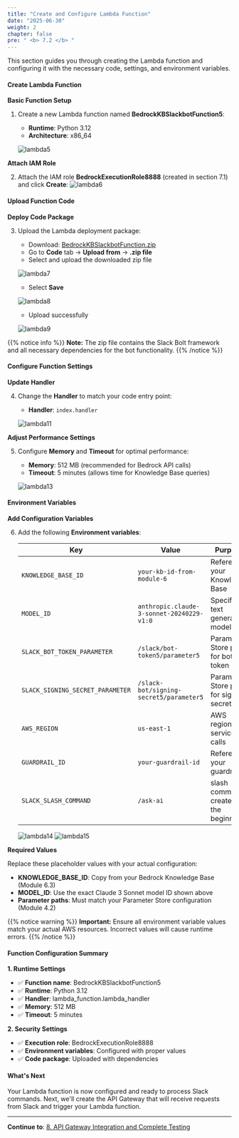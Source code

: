 ```yaml
---
title: "Create and Configure Lambda Function"
date: "2025-06-30"
weight: 2
chapter: false
pre: " <b> 7.2 </b> "
---
```


This section guides you through creating the Lambda function and configuring it with the necessary code, settings, and environment variables.

#### Create Lambda Function

**Basic Function Setup**

1. Create a new Lambda function named **BedrockKBSlackbotFunction5**:

   - **Runtime**: Python 3.12
   - **Architecture**: x86_64

   ![lambda5](/images/7-lambda_implementation/7.2-config_code/lambda5.png?width=90pc)

**Attach IAM Role**

2. Attach the IAM role **BedrockExecutionRole8888** (created in section 7.1) and click **Create**:
   ![lambda6](/images/7-lambda_implementation/7.2-config_code/lambda6-.png?width=90pc)

#### Upload Function Code

**Deploy Code Package**

3. Upload the Lambda deployment package:

   - Download: [BedrockKBSlackbotFunction.zip](https://github.com/honganh29122002/lambda_code_zip)
   - Go to **Code** tab → **Upload from** → **.zip file**
   - Select and upload the downloaded zip file

   ![lambda7](/images/7-lambda_implementation/7.2-config_code/lambda7-.png?width=90pc)

   - Select **Save**
     
   ![lambda8](/images/7-lambda_implementation/7.2-config_code/lambda8.png?width=90pc)
   - Upload successfully
     
   ![lambda9](/images/7-lambda_implementation/7.2-config_code/lambda9-.png?width=90pc)

{{% notice info %}}
**Note:** The zip file contains the Slack Bolt framework and all necessary dependencies for the bot functionality.
{{% /notice %}}

#### Configure Function Settings

**Update Handler**

4. Change the **Handler** to match your code entry point:

   - **Handler**: `index.handler`

   ![lambda11](/images/7-lambda_implementation/7.2-config_code/lambda11-.png?width=90pc)

**Adjust Performance Settings**

5. Configure **Memory** and **Timeout** for optimal performance:

   - **Memory**: 512 MB (recommended for Bedrock API calls)
   - **Timeout**: 5 minutes (allows time for Knowledge Base queries)

   ![lambda13](/images/7-lambda_implementation/7.2-config_code/lambda13-.png?width=90pc)

#### Environment Variables

**Add Configuration Variables**

6. Add the following **Environment variables**:

   | Key                              | Value                                     | Purpose                                 |
   | -------------------------------- | ----------------------------------------- | --------------------------------------- |
   | `KNOWLEDGE_BASE_ID`              | `your-kb-id-from-module-6`                | References your Knowledge Base          |
   | `MODEL_ID`                       | `anthropic.claude-3-sonnet-20240229-v1:0` | Specifies text generation model         |
   | `SLACK_BOT_TOKEN_PARAMETER`      | `/slack/bot-token5/parameter5`            | Parameter Store path for bot token      |
   | `SLACK_SIGNING_SECRET_PARAMETER` | `/slack-bot/signing-secret5/parameter5`   | Parameter Store path for signing secret |
   | `AWS_REGION`                     | `us-east-1`                               | AWS region for service calls            |
   | `GUARDRAIL_ID`                   | `your-guardrail-id `                      | References your guardrail               |
   | `SLACK_SLASH_COMMAND`            | `/ask-ai`                                 | slash command created at the beginning  |

   ![lambda14](/images/7-lambda_implementation/7.2-config_code/lambda14-.png?width=90pc)
   ![lambda15](/images/7-lambda_implementation/7.2-config_code/lambda15-.png?width=90pc)

**Required Values**

Replace these placeholder values with your actual configuration:

- **KNOWLEDGE_BASE_ID**: Copy from your Bedrock Knowledge Base (Module 6.3)
- **MODEL_ID**: Use the exact Claude 3 Sonnet model ID shown above
- **Parameter paths**: Must match your Parameter Store configuration (Module 4.2)

{{% notice warning %}}
**Important:** Ensure all environment variable values match your actual AWS resources. Incorrect values will cause runtime errors.
{{% /notice %}}

#### Function Configuration Summary

**1. Runtime Settings**

- ✅ **Function name**: BedrockKBSlackbotFunction5
- ✅ **Runtime**: Python 3.12
- ✅ **Handler**: lambda_function.lambda_handler
- ✅ **Memory**: 512 MB
- ✅ **Timeout**: 5 minutes

**2. Security Settings**

- ✅ **Execution role**: BedrockExecutionRole8888
- ✅ **Environment variables**: Configured with proper values
- ✅ **Code package**: Uploaded with dependencies

#### What's Next

Your Lambda function is now configured and ready to process Slack commands. Next, we'll create the API Gateway that will receive requests from Slack and trigger your Lambda function.

---

**Continue to**: [8. API Gateway Integration and Complete Testing](../../8-api_gateway/)
